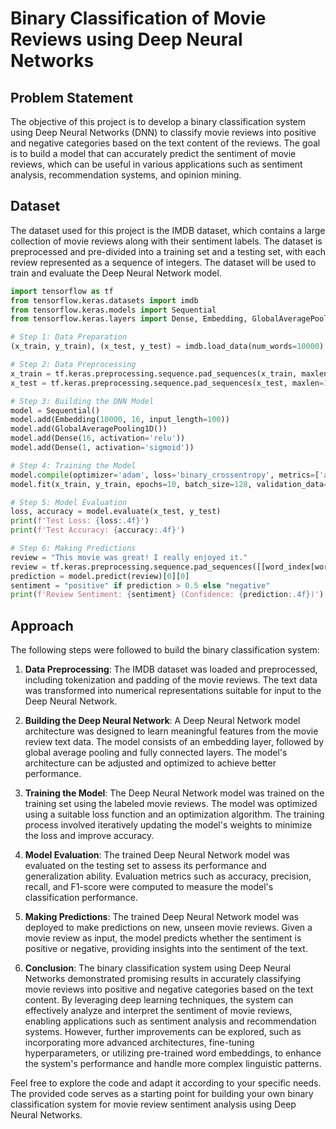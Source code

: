 # Binary Classification of Movie Reviews using Deep Neural Networks

## Problem Statement

The objective of this project is to develop a binary classification system using Deep Neural Networks (DNN) to classify movie reviews into positive and negative categories based on the text content of the reviews. The goal is to build a model that can accurately predict the sentiment of movie reviews, which can be useful in various applications such as sentiment analysis, recommendation systems, and opinion mining.

## Dataset

The dataset used for this project is the IMDB dataset, which contains a large collection of movie reviews along with their sentiment labels. The dataset is preprocessed and pre-divided into a training set and a testing set, with each review represented as a sequence of integers. The dataset will be used to train and evaluate the Deep Neural Network model.

```python
import tensorflow as tf
from tensorflow.keras.datasets import imdb
from tensorflow.keras.models import Sequential
from tensorflow.keras.layers import Dense, Embedding, GlobalAveragePooling1D

# Step 1: Data Preparation
(x_train, y_train), (x_test, y_test) = imdb.load_data(num_words=10000)

# Step 2: Data Preprocessing
x_train = tf.keras.preprocessing.sequence.pad_sequences(x_train, maxlen=100)
x_test = tf.keras.preprocessing.sequence.pad_sequences(x_test, maxlen=100)

# Step 3: Building the DNN Model
model = Sequential()
model.add(Embedding(10000, 16, input_length=100))
model.add(GlobalAveragePooling1D())
model.add(Dense(16, activation='relu'))
model.add(Dense(1, activation='sigmoid'))

# Step 4: Training the Model
model.compile(optimizer='adam', loss='binary_crossentropy', metrics=['accuracy'])
model.fit(x_train, y_train, epochs=10, batch_size=128, validation_data=(x_test, y_test))

# Step 5: Model Evaluation
loss, accuracy = model.evaluate(x_test, y_test)
print(f'Test Loss: {loss:.4f}')
print(f'Test Accuracy: {accuracy:.4f}')

# Step 6: Making Predictions
review = "This movie was great! I really enjoyed it."
review = tf.keras.preprocessing.sequence.pad_sequences([[word_index[word] for word in review.split()]], maxlen=100)
prediction = model.predict(review)[0][0]
sentiment = "positive" if prediction > 0.5 else "negative"
print(f'Review Sentiment: {sentiment} (Confidence: {prediction:.4f})')

```

## Approach

The following steps were followed to build the binary classification system:

1. **Data Preprocessing**: The IMDB dataset was loaded and preprocessed, including tokenization and padding of the movie reviews. The text data was transformed into numerical representations suitable for input to the Deep Neural Network.

2. **Building the Deep Neural Network**: A Deep Neural Network model architecture was designed to learn meaningful features from the movie review text data. The model consists of an embedding layer, followed by global average pooling and fully connected layers. The model's architecture can be adjusted and optimized to achieve better performance.

3. **Training the Model**: The Deep Neural Network model was trained on the training set using the labeled movie reviews. The model was optimized using a suitable loss function and an optimization algorithm. The training process involved iteratively updating the model's weights to minimize the loss and improve accuracy.

4. **Model Evaluation**: The trained Deep Neural Network model was evaluated on the testing set to assess its performance and generalization ability. Evaluation metrics such as accuracy, precision, recall, and F1-score were computed to measure the model's classification performance.

5. **Making Predictions**: The trained Deep Neural Network model was deployed to make predictions on new, unseen movie reviews. Given a movie review as input, the model predicts whether the sentiment is positive or negative, providing insights into the sentiment of the text.

6. **Conclusion**: The binary classification system using Deep Neural Networks demonstrated promising results in accurately classifying movie reviews into positive and negative categories based on the text content. By leveraging deep learning techniques, the system can effectively analyze and interpret the sentiment of movie reviews, enabling applications such as sentiment analysis and recommendation systems. However, further improvements can be explored, such as incorporating more advanced architectures, fine-tuning hyperparameters, or utilizing pre-trained word embeddings, to enhance the system's performance and handle more complex linguistic patterns.

Feel free to explore the code and adapt it according to your specific needs. The provided code serves as a starting point for building your own binary classification system for movie review sentiment analysis using Deep Neural Networks.

